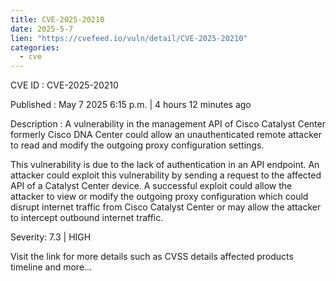 ```yaml
---
title: CVE-2025-20210
date: 2025-5-7
lien: "https://cvefeed.io/vuln/detail/CVE-2025-20210"
categories:
  - cve
---
```


CVE ID : CVE-2025-20210

Published :  May 7
2025
6:15 p.m. | 4 hours
12 minutes ago

Description : A vulnerability in the management API of Cisco Catalyst Center
formerly Cisco DNA Center
could allow an unauthenticated
remote attacker to read and modify the outgoing proxy configuration settings.

This vulnerability is due to the lack of authentication in an API endpoint. An attacker could exploit this vulnerability by sending a request to the affected API of a Catalyst Center device. A successful exploit could allow the attacker to view or modify the outgoing proxy configuration
which could disrupt internet traffic from Cisco Catalyst Center or may allow the attacker to intercept outbound internet traffic.

Severity: 7.3 | HIGH

Visit the link for more details
such as CVSS details
affected products
timeline
and more...
